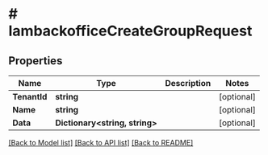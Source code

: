# # IambackofficeCreateGroupRequest


## Properties 


Name | Type | Description | Notes
------------ | ------------- | ------------- | -------------
**TenantId**| **string** |   | [optional]
**Name**| **string** |   | [optional]
**Data**| **Dictionary<string, string>** |   | [optional]


[[Back to Model list]](../../README.md#models) [[Back to API list]](../../README.md#endpoints) [[Back to README]](../../README.md)


